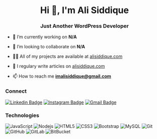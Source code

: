 <h1 align="center">Hi 👋, I'm Ali Siddique</h1>
<h3 align="center">Just Another WordPress Developer</h3>

- 🔭 I’m currently working on **N/A**

- 👯 I’m looking to collaborate on **N/A**

- 👨‍💻 All of my projects are available at [alisiddique.com](alisiddique.com)

- 📝 I regulary write articles on [alisiddique.com](alisiddique.com)

- 📫 How to reach me **imalisiddique@gmail.com**

### Connect

[![Linkedin Badge](https://img.shields.io/badge/-imalisiddique-blue?style=for-the-badge&logo=Linkedin&logoColor=white&link=https://www.linkedin.com/in/imalisiddique/)](https://www.linkedin.com/in/imalisiddique/)
[![Instagram Badge](https://img.shields.io/badge/-imalisiddique-purple?style=for-the-badge&logo=instagram&logoColor=white&link=https://instagram.com/imalisiddique/)](https://instagram.com/imalisiddique)
[![Gmail Badge](https://img.shields.io/badge/-imalisiddique@gmail.com-010101?style=for-the-badge&logo=Gmail&logoColor=white&link=mailto:imalisiddique@gmail.com)](mailto:imalisiddique@gmail.com)

### Technologies

![JavaScript](https://img.shields.io/badge/-JavaScript-black?style=for-the-badge&logo=javascript)
![Nodejs](https://img.shields.io/badge/-Nodejs-black?style=for-the-badge&logo=Node.js)
![HTML5](https://img.shields.io/badge/-HTML5-E34F26?style=for-the-badge&logo=html5&logoColor=white)
![CSS3](https://img.shields.io/badge/-CSS3-1572B6?style=for-the-badge&logo=css3)
![Bootstrap](https://img.shields.io/badge/-Bootstrap-563D7C?style=for-the-badge&logo=bootstrap)
![MySQL](https://img.shields.io/badge/-MySQL-black?style=for-the-badge&logo=mysql)
![Git](https://img.shields.io/badge/-Git-black?style=for-the-badge&logo=git)
![GitHub](https://img.shields.io/badge/-GitHub-181717?style=for-the-badge&logo=github)
![GitLab](https://img.shields.io/badge/-GitLab-FCA121?style=for-the-badge&logo=gitlab)
![BitBucket](https://img.shields.io/badge/-BitBucket-darkblue?style=for-the-badge&logo=bitbucket)

<!--

<a href="https://github.com/imalisiddique/devsonket.github.io">
  <img align="left" src="https://github-readme-stats.vercel.app/api/pin/?username=imalisiddique&repo=devsonket.github.io&title_color=fff&icon_color=79ff97&text_color=9f9f9f&bg_color=151515" />
</a>

<a href="https://github.com/devsonket/devsonket.github.io">
  <img align="left" src="https://github-readme-stats.vercel.app/api/pin/?username=imalisiddique&repo=devsonket.github.io&title_color=fff&icon_color=79ff97&text_color=9f9f9f&bg_color=151515" />
</a>


---

![Ali Siddique's github stats](https://github-readme-stats.vercel.app/api?username=imalisiddique&show_icons=true&title_color=fff&icon_color=4392f1&text_color=fff&bg_color=344055)


![Visitor Badge](https://visitor-badge.laobi.icu/badge?page_id=imalisiddique)

-->
<!-- START gadpp -->
